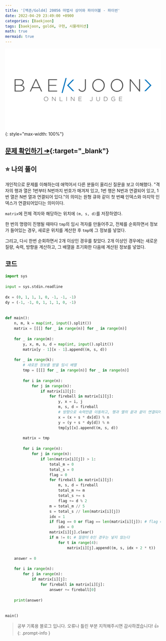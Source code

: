 ```yaml
---
title: '[백준/Gold4] 20056 마법사 상어와 파이어볼 - 파이썬'
date: 2022-04-29 23:49:00 +0900
categories: [Baekjoon]
tags: [baekjoon, gold4, 구현, 시뮬레이션]
math: true
mermaid: true
---
```


![](/assets/images/banners/baekjoon_banner.png){: style="max-width: 100%"}

## [문제 확인하기 ➔](https://www.acmicpc.net/problem/20056){:target="_blank"}

## ⭐️ 나의 풀이

개인적으로 문제를 이해하는데 애먹어서 다른 분들이 올리신 질문을 보고 이해했다. "격자의 행과 열은 1번부터 N번까지 번호가 매겨져 있고, 1번 행은 N번과 연결되어 있고, 1번 열은 N번 열과 연결되어 있다."의 의미는 원형 큐와 같이 첫 번째 인덱스와 마지막 인덱스가 연결되어있다는 의미이다.

`matrix`에 전체 격자와 해당하는 위치에 `(m, s, d)`를 저장하였다.

한 번의 명령이 진행될 때마다 `tmp`의 임시 격자를 만들어주고, 전체를 순회하면서 정보가 들어있는 경우, 새로운 위치를 계산한 후 `tmp`에 그 정보를 넣었다.

그리고, 다시 한번 순회하면서 2개 이상인 경우를 찾았다. 2개 이상인 경우에는 새로운 질량, 속력, 방향을 계산하고, 그 배열을 초기화한 다음에 계산된 정보를 넣었다.

## 코드

```python
import sys

input = sys.stdin.readline

dx = (0, 1, 1, 1, 0, -1, -1, -1)
dy = (-1, -1, 0, 1, 1, 1, 0, -1)


def main():
    n, m, k = map(int, input().split())
    matrix = [[[] for _ in range(n)] for _ in range(n)]

    for _ in range(m):
        y, x, m, s, d = map(int, input().split())
        matrix[y - 1][x - 1].append((m, s, d))

    for _ in range(k):
        # 새로운 정보를 받을 임시 배열
        tmp = [[[] for _ in range(n)] for _ in range(n)]

        for i in range(n):
            for j in range(n):
                if matrix[i][j]:
                    for fireball in matrix[i][j]:
                        y, x = i, j
                        m, s, d = fireball
                        # 방향으로 속력만큼 이동하고, 행과 열의 끝과 끝이 연결되어있다
                        x = (x + s * dx[d]) % n
                        y = (y + s * dy[d]) % n
                        tmp[y][x].append((m, s, d))

        matrix = tmp

        for i in range(n):
            for j in range(n):
                if len(matrix[i][j]) > 1:
                    total_m = 0
                    total_s = 0
                    flag = 0
                    for fireball in matrix[i][j]:
                        m, s, d = fireball
                        total_m += m
                        total_s += s
                        flag += d % 2
                    m = total_m // 5
                    s = total_s // len(matrix[i][j])
                    idx = 1
                    if flag == 0 or flag == len(matrix[i][j]): # flag == 0 이면 방향이 모두 짝수, flag가 전체 갯수와 같다는 뜻은 방향이 모두 홀수
                        idx = 0
                    matrix[i][j].clear()
                    if m != 0: # 질량이 0인 경우는 넣지 않는다
                        for t in range(4):
                            matrix[i][j].append((m, s, idx + 2 * t))

    answer = 0

    for i in range(n):
        for j in range(n):
            if matrix[i][j]:
                for fireball in matrix[i][j]:
                    answer += fireball[0]

    print(answer)


main()
```

> 공부 기록용 블로그 입니다. 오류나 틀린 부분 지적해주시면 감사하겠습니다! 👍
{: .prompt-info }